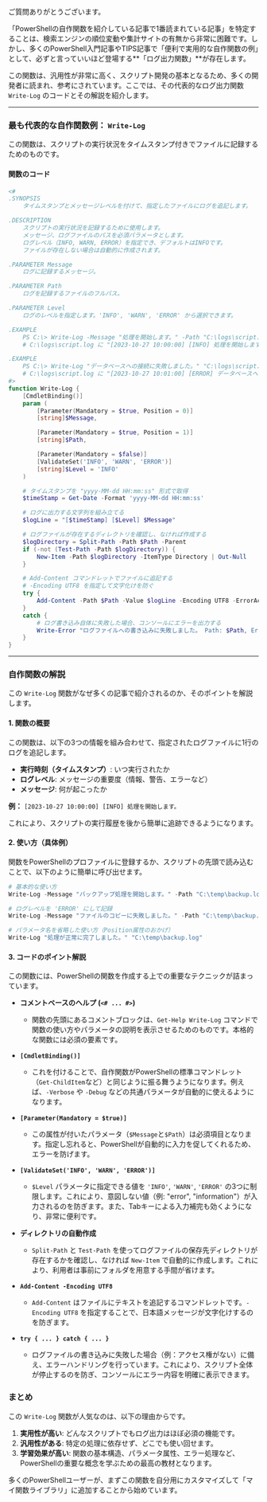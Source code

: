 ご質問ありがとうございます。

「PowerShellの自作関数を紹介している記事で1番読まれている記事」を特定することは、検索エンジンの順位変動や集計サイトの有無から非常に困難です。しかし、多くのPowerShell入門記事やTIPS記事で「便利で実用的な自作関数の例」として、必ずと言っていいほど登場する**「ログ出力関数」**が存在します。

この関数は、汎用性が非常に高く、スクリプト開発の基本となるため、多くの開発者に読まれ、参考にされています。ここでは、その代表的なログ出力関数 `Write-Log` のコードとその解説を紹介します。

---

### 最も代表的な自作関数例： `Write-Log`

この関数は、スクリプトの実行状況をタイムスタンプ付きでファイルに記録するためのものです。

#### 関数のコード

```powershell
<#
.SYNOPSIS
    タイムスタンプとメッセージレベルを付けて、指定したファイルにログを追記します。

.DESCRIPTION
    スクリプトの実行状況を記録するために使用します。
    メッセージ、ログファイルのパスを必須パラメータとします。
    ログレベル（INFO, WARN, ERROR）を指定でき、デフォルトはINFOです。
    ファイルが存在しない場合は自動的に作成されます。

.PARAMETER Message
    ログに記録するメッセージ。

.PARAMETER Path
    ログを記録するファイルのフルパス。

.PARAMETER Level
    ログのレベルを指定します。'INFO', 'WARN', 'ERROR' から選択できます。

.EXAMPLE
    PS C:\> Write-Log -Message "処理を開始します。" -Path "C:\logs\script.log"
    # C:\logs\script.log に "[2023-10-27 10:00:00] [INFO] 処理を開始します。" と記録されます。

.EXAMPLE
    PS C:\> Write-Log "データベースへの接続に失敗しました。" "C:\logs\script.log" -Level ERROR
    # C:\logs\script.log に "[2023-10-27 10:01:00] [ERROR] データベースへの接続に失敗しました。" と記録されます。
#>
function Write-Log {
    [CmdletBinding()]
    param (
        [Parameter(Mandatory = $true, Position = 0)]
        [string]$Message,

        [Parameter(Mandatory = $true, Position = 1)]
        [string]$Path,

        [Parameter(Mandatory = $false)]
        [ValidateSet('INFO', 'WARN', 'ERROR')]
        [string]$Level = 'INFO'
    )

    # タイムスタンプを "yyyy-MM-dd HH:mm:ss" 形式で取得
    $timeStamp = Get-Date -Format 'yyyy-MM-dd HH:mm:ss'

    # ログに出力する文字列を組み立てる
    $logLine = "[$timeStamp] [$Level] $Message"

    # ログファイルが存在するディレクトリを確認し、なければ作成する
    $logDirectory = Split-Path -Path $Path -Parent
    if (-not (Test-Path -Path $logDirectory)) {
        New-Item -Path $logDirectory -ItemType Directory | Out-Null
    }

    # Add-Content コマンドレットでファイルに追記する
    # -Encoding UTF8 を指定して文字化けを防ぐ
    try {
        Add-Content -Path $Path -Value $logLine -Encoding UTF8 -ErrorAction Stop
    }
    catch {
        # ログ書き込み自体に失敗した場合、コンソールにエラーを出力する
        Write-Error "ログファイルへの書き込みに失敗しました。 Path: $Path, Error: $($_.Exception.Message)"
    }
}
```

---

### 自作関数の解説

この `Write-Log` 関数がなぜ多くの記事で紹介されるのか、そのポイントを解説します。

#### 1. 関数の概要
この関数は、以下の3つの情報を組み合わせて、指定されたログファイルに1行のログを追記します。
*   **実行時刻（タイムスタンプ）**: いつ実行されたか
*   **ログレベル**: メッセージの重要度（情報、警告、エラーなど）
*   **メッセージ**: 何が起こったか

**例：** `[2023-10-27 10:00:00] [INFO] 処理を開始します。`

これにより、スクリプトの実行履歴を後から簡単に追跡できるようになります。

#### 2. 使い方（具体例）
関数をPowerShellのプロファイルに登録するか、スクリプトの先頭で読み込むことで、以下のように簡単に呼び出せます。

```powershell
# 基本的な使い方
Write-Log -Message "バックアップ処理を開始します。" -Path "C:\temp\backup.log"

# ログレベルを 'ERROR' にして記録
Write-Log -Message "ファイルのコピーに失敗しました。" -Path "C:\temp\backup.log" -Level ERROR

# パラメータ名を省略した使い方（Position属性のおかげ）
Write-Log "処理が正常に完了しました。" "C:\temp\backup.log"
```

#### 3. コードのポイント解説

この関数には、PowerShellの関数を作成する上での重要なテクニックが詰まっています。

*   **コメントベースのヘルプ (`<# ... #>`)**
    *   関数の先頭にあるコメントブロックは、`Get-Help Write-Log` コマンドで関数の使い方やパラメータの説明を表示させるためのものです。本格的な関数には必須の要素です。

*   **`[CmdletBinding()]`**
    *   これを付けることで、自作関数がPowerShellの標準コマンドレット（`Get-ChildItem`など）と同じように振る舞うようになります。例えば、`-Verbose` や `-Debug` などの共通パラメータが自動的に使えるようになります。

*   **`[Parameter(Mandatory = $true)]`**
    *   この属性が付いたパラメータ（`$Message`と`$Path`）は必須項目となります。指定し忘れると、PowerShellが自動的に入力を促してくれるため、エラーを防げます。

*   **`[ValidateSet('INFO', 'WARN', 'ERROR')]`**
    *   `$Level` パラメータに指定できる値を `'INFO'`, `'WARN'`, `'ERROR'` の3つに制限します。これにより、意図しない値（例: "error", "information"）が入力されるのを防ぎます。また、Tabキーによる入力補完も効くようになり、非常に便利です。

*   **ディレクトリの自動作成**
    *   `Split-Path` と `Test-Path` を使ってログファイルの保存先ディレクトリが存在するかを確認し、なければ `New-Item` で自動的に作成します。これにより、利用者は事前にフォルダを用意する手間が省けます。

*   **`Add-Content -Encoding UTF8`**
    *   `Add-Content` はファイルにテキストを追記するコマンドレットです。`-Encoding UTF8` を指定することで、日本語メッセージが文字化けするのを防ぎます。

*   **`try { ... } catch { ... }`**
    *   ログファイルの書き込みに失敗した場合（例：アクセス権がない）に備え、エラーハンドリングを行っています。これにより、スクリプト全体が停止するのを防ぎ、コンソールにエラー内容を明確に表示できます。

### まとめ

この `Write-Log` 関数が人気なのは、以下の理由からです。

1.  **実用性が高い**: どんなスクリプトでもログ出力はほぼ必須の機能です。
2.  **汎用性がある**: 特定の処理に依存せず、どこでも使い回せます。
3.  **学習効果が高い**: 関数の基本構造、パラメータ属性、エラー処理など、PowerShellの重要な概念を学ぶための最高の教材となります。

多くのPowerShellユーザーが、まずこの関数を自分用にカスタマイズして「マイ関数ライブラリ」に追加することから始めています。
